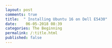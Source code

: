 ```yaml
---
layout: post
comments: true
title:  " Installing Ubuntu 16 on Dell E5430"
date:    06-05-2018 08:39
categories: The Beginning
permalink: /:title.html
published: false
---
```


	

